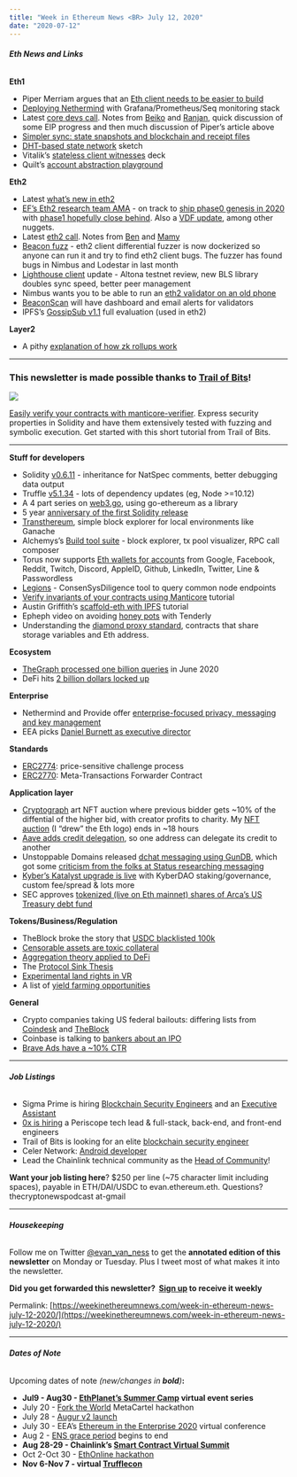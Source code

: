 ```yaml
---
title: "Week in Ethereum News <BR> July 12, 2020"
date: "2020-07-12"
---
```


###### **Eth News and Links**

**Eth1**

- Piper Merriam argues that an [Eth client needs to be easier to build](https://snakecharmers.ethereum.org/applying-the-five-whys-to-the-client-diversity-problem/)
- [Deploying Nethermind](https://medium.com/nethermind-eth/deploying-nethermind-ethereum-client-with-monitoring-stack-55ce1622edbd) with Grafana/Prometheus/Seq monitoring stack
- Latest [core devs call](https://youtu.be/RUZ3eJ81c0k). Notes from [Beiko](https://twitter.com/TimBeiko/status/1281584671206211585) and [Ranjan](https://github.com/ethereum/pm/blob/cd5e46d86909e034568ef01b0022def006248e0a/All%20Core%20Devs%20Meetings/Meeting%2091.md), quick discussion of some EIP progress and then much discussion of Piper’s article above
- [Simpler sync: state snapshots and blockchain and receipt files](https://ethresear.ch/t/simpler-ethereum-sync-major-minor-state-snapshots-blockchain-files-receipt-files/7672)
- [DHT-based state network](https://notes.ethereum.org/EYRD1-NZQ5aVRCsM4fg92Q) sketch
- Vitalik’s [stateless client witnesses](https://vitalik.ca/files/misc_files/stateless_client_witnesses.pdf) deck
- Quilt’s [account abstraction playground](https://github.com/quilt/account-abstraction-playground)

**Eth2**

- Latest [what’s new in eth2](https://hackmd.io/@benjaminion/eth2_news/https%3A%2F%2Fhackmd.io%2F%40benjaminion%2Fwnie2_200710)
- [EF’s Eth2 research team AMA](https://www.reddit.com/r/ethereum/comments/ho2zpt/ama_we_are_the_efs_eth_20_research_team_pt_4_10/) - on track to [ship phase0 genesis in 2020](https://www.reddit.com/r/ethereum/comments/ho2zpt/ama_we_are_the_efs_eth_20_research_team_pt_4_10/fxj2r7p/) with [phase1 hopefully close behind](https://www.reddit.com/r/ethereum/comments/ho2zpt/ama_we_are_the_efs_eth_20_research_team_pt_4_10/fxizpkf/). Also a [VDF update](https://www.reddit.com/r/ethereum/comments/ho2zpt/ama_we_are_the_efs_eth_20_research_team_pt_4_10/fxj4gsh/), among other nuggets.
- Latest [eth2 call](https://youtu.be/4IooxDX_GfU?t=49). Notes from [Ben](https://hackmd.io/@benjaminion/B1WexiV1P) and [Mamy](https://gist.github.com/mratsim/9fe87f650cde05c5da8c3c49da2f3b06)
- [Beacon fuzz](https://blog.sigmaprime.io/beacon-fuzz-06.html) - eth2 client differential fuzzer is now dockerized so anyone can run it and try to find eth2 client bugs. The fuzzer has found bugs in Nimbus and Lodestar in last month
- [Lighthouse client](https://lighthouse.sigmaprime.io/update-27.html) update - Altona testnet review, new BLS library doubles sync speed, better peer management
- Nimbus wants you to be able to run an [eth2 validator on an old phone](https://our.status.im/the-importance-of-an-easy-to-use-mobile-friendly-client/)
- [BeaconScan](https://medium.com/etherscan-blog/beaconscan-the-validators-explorer-66c5aa2d4229) will have dashboard and email alerts for validators
- IPFS’s [GossipSub v1.1](https://blog.ipfs.io/gossipsubv1.1-eval-report-and-security-audit/) full evaluation (used in eth2)

**Layer2**

- A pithy [explanation of how zk rollups work](https://ethresear.ch/t/validating-transactions-with-zk-methods/7654/3)

* * *

### **This newsletter is made possible thanks to [Trail of Bits](https://www.trailofbits.com/)!**

[![](https://cdn.substack.com/image/fetch/w_1456,c_limit,f_auto,q_auto:good,fl_progressive:steep/https%3A%2F%2Fbucketeer-e05bbc84-baa3-437e-9518-adb32be77984.s3.amazonaws.com%2Fpublic%2Fimages%2Fa28d33ed-ff02-4179-b90f-1d1545069584_1876x1128.png)](https://cdn.substack.com/image/fetch/c_limit,f_auto,q_auto:good,fl_progressive:steep/https%3A%2F%2Fbucketeer-e05bbc84-baa3-437e-9518-adb32be77984.s3.amazonaws.com%2Fpublic%2Fimages%2Fa28d33ed-ff02-4179-b90f-1d1545069584_1876x1128.png)

[Easily verify your contracts with manticore-verifier](https://blog.trailofbits.com/2020/07/12/new-manticore-verifier-for-smart-contracts/). Express security properties in Solidity and have them extensively tested with fuzzing and symbolic execution. Get started with this short tutorial from Trail of Bits.

* * *

**Stuff for developers**

- Solidity [v0.6.11](https://solidity.ethereum.org/2020/07/07/solidity-0611-release-announcement/) - inheritance for NatSpec comments, better debugging data output
- Truffle [v5.1.34](https://github.com/trufflesuite/truffle/releases/tag/v5.1.34) - lots of dependency updates (eg, Node >=10.12)
- A 4 part series on [web3.go](https://medium.com/coinmonks/web3-go-part-1-31c68c68e20e), using go-ethereum as a library
- 5 year [anniversary of the first Solidity release](https://solidity.ethereum.org/2020/07/08/solidity-turns-5/)
- [Transthereum](https://medium.com/unibrightio/transthereum-unibrights-open-source-blockchain-explorer-for-developers-2894d0bac293), simple block explorer for local environments like Ganache
- Alchemys’s [Build tool suite](https://blog.alchemyapi.io/blog/alchemy-build-the-most-powerful-tools-for-blockchain-developers) - block explorer, tx pool visualizer, RPC call composer
- Torus now supports [Eth wallets for accounts](https://medium.com/toruslabs/login-to-torus-with-appleid-github-linkedin-twitter-line-and-passwordless-accounts-50c591725de2) from Google, Facebook, Reddit, Twitch, Discord, AppleID, Github, LinkedIn, Twitter, Line & Passwordless
- [Legions](https://media.consensys.net/legions-a-tool-for-ethereum-security-researchers-e526cb84c505) - ConsenSysDiligence tool to query common node endpoints
- [Verify invariants of your contracts using Manticore](https://blog.trailofbits.com/2020/07/12/new-manticore-verifier-for-smart-contracts/) tutorial
- Austin Griffith’s [scaffold-eth with IPFS](https://medium.com/@austin_48503/tl-dr-scaffold-eth-ipfs-20fa35b11c35) tutorial
- Epheph video on avoiding [honey pots](https://twitter.com/epheph/status/1281340414105014272) with Tenderly
- Understanding the [diamond proxy standard](https://dev.to/mudgen/understanding-diamonds-on-ethereum-1fb), contracts that share storage variables and Eth address.

**Ecosystem**

- [TheGraph processed one billion queries](https://thegraph.com/blog/one-billion-monthly-queries) in June 2020
- DeFi hits [2 billion dollars locked up](https://twitter.com/defipulse/status/1280864007029583873)

**Enterprise**

- Nethermind and Provide offer [enterprise-focused privacy, messaging and key management](https://medium.com/nethermind-eth/nethermind-partners-with-provide-to-offer-advanced-key-management-enterprise-support-a5d4c065b920)
- EEA picks [Daniel Burnett as executive director](https://entethalliance.org/enterprise-ethereum-alliance-appoints-dr-daniel-burnett-as-executive-director/)

**Standards**

- [ERC2774](https://github.com/ethereum/EIPs/blob/de0b77485de2de96ce7b94b0b7a7131e18be19bf/EIPS/eip-2774.md): price-sensitive challenge process
- [ERC2770](https://github.com/ethereum/EIPs/blob/c2417ea6c2aed914279429b5e90b685671a695c2/EIPS/eip-2770.md): Meta-Transactions Forwarder Contract

**Application layer**

- [Cryptograph](https://medium.com/cryptograph/introducing-cryptograph-a01fc53399e1) art NFT auction where previous bidder gets ~10% of the diffential of the higher bid, with creator profits to charity. My [NFT auction](https://cryptograph.co/Cryptograph/Evan-Van-Ness-Web3-Is-Coming) (I “drew” the Eth logo) ends in ~18 hours
- [Aave adds credit delegation](https://twitter.com/StaniKulechov/status/1280500969986498561), so one address can delegate its credit to another
- Unstoppable Domains released [dchat messaging using GunDB](https://medium.com/@AlexMasmej/introducing-dchat-an-open-source-chat-protocol-linked-to-your-crypto-address-f657de73a62a), which got some [criticism from the folks at Status researching messaging](https://twitter.com/DeanEigenmann/status/1280643845219377153)
- [Kyber’s Katalyst upgrade is live](https://blog.kyber.network/katalyst-and-kyberdao-are-now-live-19ee6a6eb77e) with KyberDAO staking/governance, custom fee/spread & lots more
- SEC approves [tokenized (live on Eth mainnet) shares of Arca’s US Treasury debt fund](https://arcoin.arcalabs.com/)

**Tokens/Business/Regulation**

- TheBlock broke the story that [USDC blacklisted 100k](https://www.theblockcrypto.com/linked/70850/centre-appears-to-have-blacklisted-an-address-holding-usdc-for-the-first-time)
- [Censorable assets are toxic collateral](https://www.tonysheng.com/p/censorable-assets-are-toxic-collateral)
- [Aggregation theory applied to DeFi](https://insights.deribit.com/market-research/aggregation-theory-applied-to-defi/)
- The [Protocol Sink Thesis](https://bankless.substack.com/p/global-public-goods-and-the-protocol)
- [Experimental land rights in VR](https://blog.simondlr.com/posts/experimental-land-rights-in-vr)
- A list of [yield farming opportunities](https://tokenbrice.xyz/posts/2020/yield-farmer-tier-list/)

**General**

- Crypto companies taking US federal bailouts: differing lists from [Coindesk](https://www.coindesk.com/consensys-polychain-tron-ciphertrace-blockchain-startups-got-18m-in-us-ppp-bailout-loans) and [TheBlock](https://www.theblockcrypto.com/post/70511/ledgerx-consensys-tendermint-crypto-ppp-trump)
- Coinbase is talking to [bankers about an IPO](https://www.reuters.com/article/us-coinbase-ipo-exclusive/exclusive-crypto-exchange-coinbase-readies-landmark-stock-market-listing-sources-idUSKBN24A21W)
- [Brave Ads have a ~10% CTR](https://brave.com/nyiax-partnership/)

* * *

###### **Job Listings**

- Sigma Prime is hiring [Blockchain Security Engineers](https://github.com/sigp/positions-vacant/blob/master/security-engineer.md) and an [Executive Assistant](https://github.com/sigp/positions-vacant/blob/master/ea.md)
- [0x is hiring](https://0x.org/about/jobs) a Periscope tech lead & full-stack, back-end, and front-end engineers
- Trail of Bits is looking for an elite [blockchain security engineer](https://jobs.lever.co/trailofbits/4f459855-3299-462f-9e73-299a840d5baf)
- Celer Network: [Android developer](https://www.celer.network/career.html)
- Lead the Chainlink technical community as the [Head of Community](https://careers.smartcontract.com/o/head-of-community)! 

**Want your job listing here**? $250 per line (~75 character limit including spaces), payable in ETH/DAI/USDC to evan.ethereum.eth. Questions? thecryptonewspodcast at-gmail

* * *

###### **Housekeeping**

Follow me on Twitter [@evan\_van\_ness](https://twitter.com/evan_van_ness) to get the **annotated edition of this newsletter** on Monday or Tuesday. Plus I tweet most of what makes it into the newsletter.

**Did you get forwarded this newsletter?  [Sign up](https://weekinethereum.substack.com/subscribe#about) to receive it weekly**

Permalink: [https://weekinethereumnews.com/week-in-ethereum-news-july-12-2020/](https://weekinethereumnews.com/week-in-ethereum-news-july-12-2020/)

* * *

###### **Dates of Note**

Upcoming dates of note _(_new/changes in **bold**_)_**:**

- **Jul9 - Aug30 - [EthPlanet’s Summer Camp](https://www.ethplanet.org/ethereum-summer-camp-2020/) virtual event series**
- July 20 - [Fork the World](https://metagame.substack.com/p/fork-the-world-hackathon) MetaCartel hackathon
- July 28 - [Augur v2 launch](https://www.augur.net/blog/v2-launch/)
- July 30 - EEA’s [Ethereum in the Enterprise 2020](https://www.conference.entethalliance.org/) virtual conference
- Aug 2 - [ENS grace period](https://medium.com/the-ethereum-name-service/the-great-renewal-its-time-to-renew-your-eth-names-or-else-lose-them-afccea4852cb) begins to end
- **Aug 28-29 - Chainlink’s [Smart Contract Virtual Summit](https://www.smartcontractsummit.io/)**
- Oct 2-Oct 30 - [EthOnline hackathon](https://www.ethonline.org/)
- **Nov 6-Nov 7 - virtual [Trufflecon](https://www.trufflesuite.com/trufflecon2020)**
